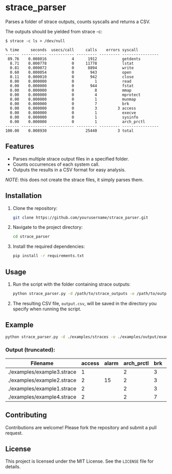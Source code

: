 # strace_parser
Parses a folder of strace outputs, counts syscalls and returns a CSV.

The outputs should be yielded from strace -c:

```$ strace -c ls > /dev/null```
```
% time     seconds  usecs/call     calls    errors syscall
------ ----------- ----------- --------- --------- ----------------
 89.76    0.008016           4      1912           getdents
  8.71    0.000778           0     11778           lstat
  0.81    0.000072           0      8894           write
  0.60    0.000054           0       943           open
  0.11    0.000010           0       942           close
  0.00    0.000000           0         1           read
  0.00    0.000000           0       944           fstat
  0.00    0.000000           0         8           mmap
  0.00    0.000000           0         4           mprotect
  0.00    0.000000           0         1           munmap
  0.00    0.000000           0         7           brk
  0.00    0.000000           0         3         3 access
  0.00    0.000000           0         1           execve
  0.00    0.000000           0         1           sysinfo
  0.00    0.000000           0         1           arch_prctl
------ ----------- ----------- --------- --------- ----------------
100.00    0.008930                 25440         3 total
```

## Features
- Parses multiple strace output files in a specified folder.
- Counts occurrences of each system call.
- Outputs the results in a CSV format for easy analysis.

*NOTE*: this does not create the strace files, it simply parses them.

## Installation
1. Clone the repository:
    ```bash
    git clone https://github.com/yourusername/strace_parser.git
    ```
2. Navigate to the project directory:
    ```bash
    cd strace_parser
    ```
3. Install the required dependencies:
    ```bash
    pip install -r requirements.txt
    ```

## Usage
1. Run the script with the folder containing strace outputs:
    ```bash
    python strace_parser.py -d /path/to/strace_outputs -o /path/to/output.csv -l label_to_apply (optional)
    ```
2. The resulting CSV file, `output.csv`, will be saved in the directory you specify when running the script.

## Example
```bash
python strace_parser.py -d ./examples/straces -o ./examples/output/example.csv
```
### Output (truncated):
| Filename                  | access | alarm | arch_prctl | brk | close | close_range | connect | execve | fcntl | futex | getdents64 |
|---------------------------|--------|-------|------------|-----|-------|-------------|---------|--------|-------|-------|------------|
| ./examples/example3.strace | 1      |       | 2          | 3   | 9     |             | 2       | 1      |       |       |            |
| ./examples/example2.strace | 2      | 15    | 2          | 3   | 9     |             | 1       | 10     |       |       |            |
| ./examples/example1.strace | 2      |       | 2          | 3   | 9     |             | 1       |        |       | 2     |            |
| ./examples/example4.strace | 2      |       | 2          | 7   | 21    | 1           | 2       | 1      |       | 17    |            |


## Contributing
Contributions are welcome! Please fork the repository and submit a pull request.

## License
This project is licensed under the MIT License. See the `LICENSE` file for details.